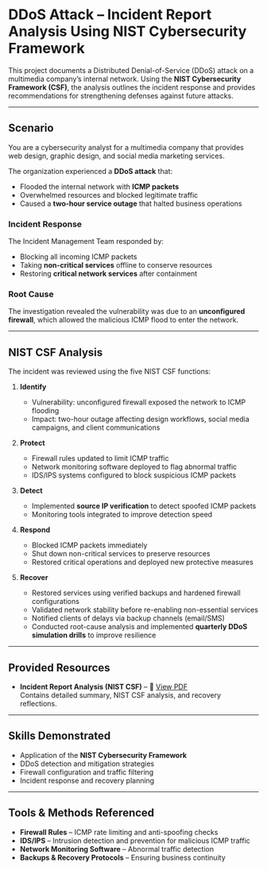 # DDoS Attack – Incident Report Analysis Using NIST Cybersecurity Framework

This project documents a Distributed Denial-of-Service (DDoS) attack on a multimedia company’s internal network. Using the **NIST Cybersecurity Framework (CSF)**, the analysis outlines the incident response and provides recommendations for strengthening defenses against future attacks.

---

## Scenario
You are a cybersecurity analyst for a multimedia company that provides web design, graphic design, and social media marketing services.  

The organization experienced a **DDoS attack** that:  
- Flooded the internal network with **ICMP packets**  
- Overwhelmed resources and blocked legitimate traffic  
- Caused a **two-hour service outage** that halted business operations  

### Incident Response
The Incident Management Team responded by:  
- Blocking all incoming ICMP packets  
- Taking **non-critical services** offline to conserve resources  
- Restoring **critical network services** after containment  

### Root Cause
The investigation revealed the vulnerability was due to an **unconfigured firewall**, which allowed the malicious ICMP flood to enter the network.

---

## NIST CSF Analysis
The incident was reviewed using the five NIST CSF functions:

1. **Identify**  
   - Vulnerability: unconfigured firewall exposed the network to ICMP flooding  
   - Impact: two-hour outage affecting design workflows, social media campaigns, and client communications  

2. **Protect**  
   - Firewall rules updated to limit ICMP traffic  
   - Network monitoring software deployed to flag abnormal traffic  
   - IDS/IPS systems configured to block suspicious ICMP packets  

3. **Detect**  
   - Implemented **source IP verification** to detect spoofed ICMP packets  
   - Monitoring tools integrated to improve detection speed  

4. **Respond**  
   - Blocked ICMP packets immediately  
   - Shut down non-critical services to preserve resources  
   - Restored critical operations and deployed new protective measures  

5. **Recover**  
   - Restored services using verified backups and hardened firewall configurations  
   - Validated network stability before re-enabling non-essential services  
   - Notified clients of delays via backup channels (email/SMS)  
   - Conducted root-cause analysis and implemented **quarterly DDoS simulation drills** to improve resilience  

---

## Provided Resources
- **Incident Report Analysis (NIST CSF)** – 📄 [View PDF](./Incident_report_analysis_NIST_CSF.pdf)  
  Contains detailed summary, NIST CSF analysis, and recovery reflections.

---

## Skills Demonstrated
- Application of the **NIST Cybersecurity Framework**  
- DDoS detection and mitigation strategies  
- Firewall configuration and traffic filtering  
- Incident response and recovery planning  

---

## Tools & Methods Referenced
- **Firewall Rules** – ICMP rate limiting and anti-spoofing checks  
- **IDS/IPS** – Intrusion detection and prevention for malicious ICMP traffic  
- **Network Monitoring Software** – Abnormal traffic detection  
- **Backups & Recovery Protocols** – Ensuring business continuity
